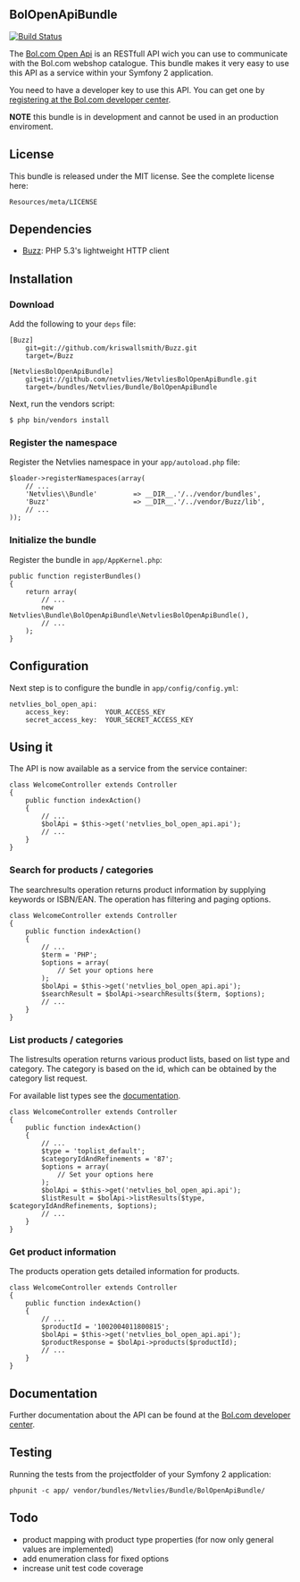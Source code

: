 ## BolOpenApiBundle

[![Build Status](https://secure.travis-ci.org/netvlies/NetvliesBolOpenApiBundle.png)](http://travis-ci.org/netvlies/NetvliesBolOpenApiBundle)

The [Bol.com Open Api](http://developers.bol.com/documentatie/handleiding/) is an RESTfull API wich you can use to communicate with the Bol.com webshop catalogue. This bundle makes it very easy to use this API as a service within your Symfony 2 application.

You need to have a developer key to use this API. You can get one by [registering at the Bol.com developer center](https://developers.bol.com/inloggen/?action=register).

**NOTE** this bundle is in development and cannot be used in an production enviroment.

## License
This bundle is released under the MIT license. See the complete license here:
    
    Resources/meta/LICENSE

## Dependencies
- [Buzz](https://github.com/kriswallsmith/Buzz): PHP 5.3's lightweight HTTP client

## Installation

### Download
Add the following to your `deps` file:

    [Buzz]
        git=git://github.com/kriswallsmith/Buzz.git
        target=/Buzz

    [NetvliesBolOpenApiBundle]
        git=git://github.com/netvlies/NetvliesBolOpenApiBundle.git
        target=/bundles/Netvlies/Bundle/BolOpenApiBundle

Next, run the vendors script:

    $ php bin/vendors install

### Register the namespace
Register the Netvlies namespace in your `app/autoload.php` file:

    $loader->registerNamespaces(array(
        // ...
        'Netvlies\\Bundle'         => __DIR__.'/../vendor/bundles',
        'Buzz'                     => __DIR__.'/../vendor/Buzz/lib',
        // ...
    ));

### Initialize the bundle
Register the bundle in `app/AppKernel.php`:

    public function registerBundles()
    {
        return array(
            // ...
            new Netvlies\Bundle\BolOpenApiBundle\NetvliesBolOpenApiBundle(),
            // ...
        );
    }

## Configuration
Next step is to configure the bundle in `app/config/config.yml`:

    netvlies_bol_open_api:
        access_key:         YOUR_ACCESS_KEY
        secret_access_key:  YOUR_SECRET_ACCESS_KEY


## Using it
The API is now available as a service from the service container:

    class WelcomeController extends Controller
    {
        public function indexAction()
        {
            // ...
            $bolApi = $this->get('netvlies_bol_open_api.api');
            // ...
        }
    }

### Search for products / categories
The searchresults operation returns product information by supplying keywords or ISBN/EAN. The operation has filtering and paging options.

    class WelcomeController extends Controller
    {
        public function indexAction()
        {
            // ...
            $term = 'PHP';
            $options = array(
                // Set your options here
            );
            $bolApi = $this->get('netvlies_bol_open_api.api');
            $searchResult = $bolApi->searchResults($term, $options);
            // ...
        }
    }

### List products / categories
The listresults operation returns various product lists, based on list type and category. The category is based on the id, which can be obtained by the category list request.

For available list types see the [documentation](http://developers.bol.com/documentatie/handleiding/).

    class WelcomeController extends Controller
    {
        public function indexAction()
        {
            // ...
            $type = 'toplist_default';
            $categoryIdAndRefinements = '87';
            $options = array(
                // Set your options here
            );
            $bolApi = $this->get('netvlies_bol_open_api.api');
            $listResult = $bolApi->listResults($type, $categoryIdAndRefinements, $options);
            // ...
        }
    }

### Get product information
The products operation gets detailed information for products.

    class WelcomeController extends Controller
    {
        public function indexAction()
        {
            // ...
            $productId = '1002004011800815';
            $bolApi = $this->get('netvlies_bol_open_api.api');
            $productResponse = $bolApi->products($productId);
            // ...
        }
    }

## Documentation
Further documentation about the API can be found at the [Bol.com developer center](http://developers.bol.com/documentatie/handleiding/).

## Testing
Running the tests from the projectfolder of your Symfony 2 application:

    phpunit -c app/ vendor/bundles/Netvlies/Bundle/BolOpenApiBundle/

## Todo
- product mapping with product type properties (for now only general values are implemented)
- add enumeration class for fixed options
- increase unit test code coverage